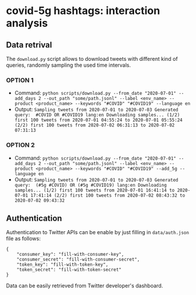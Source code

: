 # covid-5g hashtags: interaction analysis

## Data retrival

The ```download.py``` script allows to download tweets with different kind of queries, randomly sampling the used time intervals.

### OPTION 1
- Command: ```python scripts/download.py --from_date "2020-07-01" --add_days 2 --out_path "some/path.jsonl" --label <env_name> --product <product_name> --keywords "#COVID" "#COVID19" --language en```
- Output: ```Sampling tweets from 2020-07-01 to 2020-07-03
Generated query:  #COVID OR #COVID19 lang:en
Downloading samples...
  (1/2) first 100 tweets from 2020-07-01 04:55:24 to 2020-07-01 05:55:24
  (2/2) first 100 tweets from 2020-07-02 06:31:13 to 2020-07-02 07:31:13```

### OPTION 2
- Command: ```python scripts/download.py --from_date "2020-07-01" --add_days 2 --out_path "some/path.jsonl" --label <env_name> --product <product_name> --keywords "#COVID" "#COVID19" --add_5g --language en```
- Output: ```Sampling tweets from 2020-07-01 to 2020-07-03
Generated query:  (#5g #COVID) OR (#5g #COVID19) lang:en
Downloading samples...
  (1/2) first 100 tweets from 2020-07-01 16:41:14 to 2020-07-01 17:41:14
  (2/2) first 100 tweets from 2020-07-02 08:43:32 to 2020-07-02 09:43:32```

## Authentication

Authentication to Twitter APIs can be enable by just filling in `data/auth.json` file as follows:

```
{
    "consumer_key": "fill-with-consumer-key",
    "consumer_secret": "fill-with-consumer-secret",
    "token_key": "fill-with-token-key",
    "token_secret": "fill-with-token-secret"
}
```

Data can be easily retrieved from Twitter developer's dashboard.
